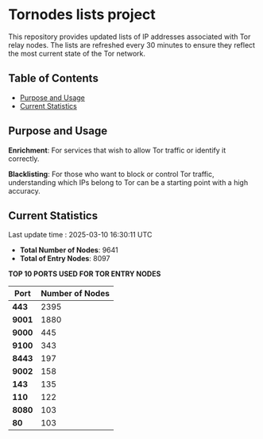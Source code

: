# Tornodes lists project

This repository provides updated lists of IP addresses associated with Tor relay nodes. The lists are refreshed every 30 minutes to ensure they reflect the most current state of the Tor network.

## Table of Contents

- [Purpose and Usage](#purpose-and-usage)
- [Current Statistics](#current-statistics)


## Purpose and Usage

**Enrichment**: For services that wish to allow Tor traffic or identify it correctly.

**Blacklisting**: For those who want to block or control Tor traffic, understanding which IPs belong to Tor can be a starting point with a high accuracy.

## Current Statistics

Last update time : 2025-03-10 16:30:11 UTC

- **Total Number of Nodes**: 9641
- **Total of Entry Nodes**: 8097

**TOP 10 PORTS USED FOR TOR ENTRY NODES**

| **Port** | **Number of Nodes** |
|------|-----------------|
| **443**   | 2395  |
| **9001**   | 1880  |
| **9000**   | 445  |
| **9100**   | 343  |
| **8443**   | 197  |
| **9002**   | 158  |
| **143**   | 135  |
| **110**   | 122  |
| **8080**   | 103  |
| **80**   | 103  |

